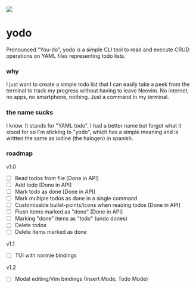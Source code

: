 <img src="https://i.imgur.com/QNMbMJu.png"/>

# yodo

Pronounced "You-do", yodo is a simple CLI tool to read and execute CRUD operations on YAML files representing todo lists.

### why

I just want to create a simple todo list that I can easily take a peek from the terminal to track my progress without having to leave Neovim. No internet, no apps, no smartphone, nothing. Just a command in my terminal.

### the name sucks

I know. It stands for "YAML todo". I had a better name but forgot what it stood for so I'm sticking to "yodo", which has a simple meaning and is written the same as iodine (the halogen) in spanish.

### roadmap

v1.0
- [ ] Read todos from file [Done in API]
- [ ] Add todo [Done in API]
- [ ] Mark todo as done [Done in API]
- [ ] Mark multiple todos as done in a single command
- [ ] Customizable bullet-points/icons when reading todos [Done in API]
- [ ] Flush items marked as "done" [Done in API]
- [ ] Marking "done" items as "todo" (undo dones)
- [ ] Delete todos
- [ ] Delete items marked as done

v1.1
- [ ] TUI with normie bindings

v1.2
- [ ] Modal editing/Vim bindings (Insert Mode, Todo Mode)
